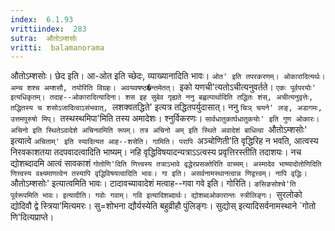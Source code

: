 ```yaml
---
index:  6.1.93
vrittiindex:  283
sutra:  औतोऽम्शसोः
vritti:  balamanorama 
---
```


औतोऽम्शसोः। छेद इति। आ-ओत इति च्छेदः, व्याख्यानादिति भावः। `ओत' इति तपरकरणम्। ओकारादित्यर्थः। अम्च शश्च अम्शसौ, तयोरिति विग्रहः। अवयवषष्ठ�न्तमेतत्। `इको यणची'त्यतोऽचीत्यनुवर्तते। `एकः पूर्वपरयोः' इत्यधिकृतम्। तदाह--ओकारादित्यादिना। शस इह सुबेव गृह्यते ननु बह्वल्पार्थादिति तद्धितः शंस्, अचीत्यनुवृत्तेः, तद्धितस्य च शसोऽजादित्वाऽसंभवात्, `लशक्वतद्धिते' इत्यत्र तद्धितपर्युदासात्। ननु `चिञ् चयने' लङ्, अडागमः, उत्तमपुरुषो मिप्। `तस्थस्थमिपा'मिति तस्य अमादेशः। श्नुर्विकरणः। `सार्वधातुकार्घधातुकयोः' इति गुण ओकारः। अचिनो इति स्थितेऽवादेशे अचिनवमिति रूपम्। तत्र अचिनो अम् इति स्थिते अवादेशं बाधित्वा `औतोऽम्शसोः' इत्यात्वे `अचिताम्' इति स्यादित्यत आह--शसेति। गामिति। परापि `अञ्चोणिती'ति वृद्धिरिह न भवति, आत्वस्य निरवकाशतया तदपवादत्वादिति भाष्यम्। नहि वृद्धिविषयादन्यत्राऽऽत्वस्य प्रवृत्तिरस्तीति तदाशयः। नच द्योशब्दादमि आत्वं सावकाशं `गोतोणि'दिति णित्त्वस्य तत्राऽभावे वृद्धेरप्रसक्तेरिति वाच्यम्। अस्मादेव भाष्यादोतोणिदिति णित्त्वस्य वक्ष्यमाणत्वेन तस्यापि वृद्धिविषयत्वादिति भावः। गा इति। असर्वनामस्थानत्वान्न णिद्वत्त्वम्। नापि वृद्धिः। `औतोऽम्शसोः' इत्यात्वमिति भावः। टादावच्यावादेशं मत्वाह--गवा गवे इति। गोरिति। `ङसिङसोश्चे'ति पूर्वरूपमिति भावः। इत्यादीति। गवोः गवाम्। गवि इत्यादिशब्दार्थः। द्योशब्दओकारान्तः स्त्रीलिङ्गः। `सुरलोको द्योदिवौ द्वे स्त्रिया'मित्यमरः। सु=शोभना द्यौर्यस्येति बहुव्रीहौ पुंलिङ्गः। सुद्योस् इत्यादिसर्वनामस्थाने `गोतो णि'दित्यप्राप्ते।

